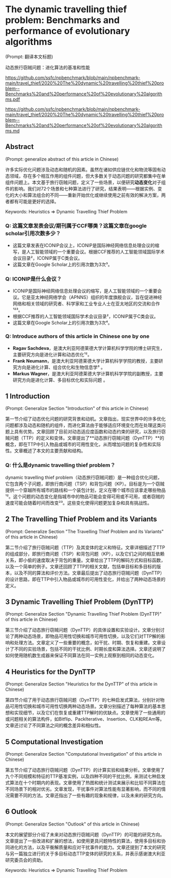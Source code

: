 # The dynamic travelling thief problem: Benchmarks and performance of evolutionary algorithms

(Prompt: 翻译本文标题)

动态旅行窃贼问题：进化算法的基准和性能

https://github.com/ssfc/npbenchmark/blob/main/npbenchmark-main/travel_thief/2020%20The%20dynamic%20travelling%20thief%20problem--Benchmarks%20and%20performance%20of%20evolutionary%20algorithms.pdf

https://github.com/ssfc/npbenchmark/blob/main/npbenchmark-main/travel_thief/2020%20The%20dynamic%20travelling%20thief%20problem--Benchmarks%20and%20performance%20of%20evolutionary%20algorithms.md

## Abstract

(Prompt: generalize abstract of this article in Chinese)

许多实际优化问题涉及动态和随机的因素。虽然在诸如供应链优化和物流等固有动态领域，存在多个相互作用的组件问题，但大多数关于动态问题的研究都集中在单组件问题上。本文基于旅行窃贼问题，定义了一些场景，以便研究**动态变化**对子组件的影响。我们对72个场景和七种算法进行了研究，结果表明——根据实例、变化的大小和算法组合的不同——重新开始优化或继续使用之前有效的解决方案，两者都有可能是更好的选择。

Keywords: Heuristics => Dynamic Travelling Thief Problem

### Q: 这篇文章发表会议/期刊属于CCF哪类？这篇文章在google scholar引用次数多少？

- 这篇文章发表在ICONIP会议上，ICONIP是国际神经网络信息处理会议的缩写，是人工智能领域的一个重要会议。根据CCF推荐的人工智能领域国际学术会议目录²，ICONIP属于C类会议。
- 这篇文章在Google Scholar上的引用次数为3次³。

### Q: ICONIP是什么会议？

- ICONIP是国际神经网络信息处理会议的缩写，是人工智能领域的一个重要会议。它是亚太神经网络学会（APNNS）组织的年度旗舰会议，旨在促进神经网络和相关领域的研究者、科学家和工业专业人士在亚太地区的交流和合作¹²³。
- 根据CCF推荐的人工智能领域国际学术会议目录²，ICONIP属于C类会议。
- 这篇文章在Google Scholar上的引用次数为3次⁴。

### Q: Introduce authors of this article in Chinese one by one

- **Ragav Sachdeva**，是澳大利亚阿德莱德大学计算机科学学院的博士研究生，主要研究方向是进化计算和动态优化¹²。
- **Frank Neumann**，是澳大利亚阿德莱德大学计算机科学学院的教授，主要研究方向是进化计算、组合优化和生物信息学³ 。
- **Markus Wagner**，是澳大利亚阿德莱德大学计算机科学学院的副教授，主要研究方向是进化计算、多目标优化和实际问题 。

## 1 Introduction

(Prompt: Generalize Section "Introduction" of this article in Chinese)

第一节介绍了动态优化问题的研究背景和动机。文章指出，现实世界中的许多优化问题都涉及动态和随机的组件，而进化算法由于能够适应环境变化而在处理这类问题上具有优势。文章回顾了目前对动态适应度函数和动态约束的研究，以及旅行窃贼问题（TTP）的定义和变体。文章提出了**动态旅行窃贼问题（DynTTP）**的概念，即在TTP中引入物品或城市的可用性变化，从而增加问题的复杂性和实际性。文章概述了本文的主要贡献和结构。

### Q: 什么是dynamic travelling thief problem？

dynamic travelling thief problem（动态旅行窃贼问题）是一种组合优化问题，它包含两个子问题，即旅行商问题（TSP）和背包问题（KP）。目标是为一个窃贼提供一个穿越所有城市的路线和一个装包计划，定义在哪个城市应该拿走哪些物品¹²。这个问题的动态变化是指城市中的物品可能会变得可用或不可用，或者窃贼的速度可能会随着时间而改变²³。这些变化使得问题更加复杂和具有挑战性。

## 2 The Travelling Thief Problem and its Variants

(Prompt: Generalize Section "The Travelling Thief Problem and its Variants" of this article in Chinese)

第二节介绍了旅行窃贼问题（TTP）及其变体的定义和特征。文章详细描述了TTP的组成部分，即旅行商问题（TSP）和背包问题（KP），以及它们之间的相互依赖关系，即小偷的速度取决于背包的重量。文章给出了TTP的解码方式和目标函数，以及一个简单的例子。文章还回顾了TTP的相关文献，包括单目标和多目标的版本，以及不同的算法和评价方法。文章最后提出了动态旅行窃贼问题（DynTTP）的设计思路，即在TTP中引入物品或城市的可用性变化，并给出了两种动态场景的定义。

## 3 Dynamic Travelling Thief Problem (DynTTP)

(Prompt: Generalize Section "Dynamic Travelling Thief Problem (DynTTP)" of this article in Chinese)

第三节介绍了动态旅行窃贼问题（DynTTP）的具体设置和实验设计。文章分别讨论了两种动态场景，即物品可用性切换和城市可用性切换，以及它们对TTP解的影响和处理方法。文章定义了一些重要的概念，如干扰、时期、恢复和重建。文章设计了不同的实验场景，包括不同的干扰比例、时期长度和算法选择。文章还说明了如何使用随机数生成器来保证不同算法在同一实例上观察到相同的动态变化。

## 4 Heuristics for the DynTTP

(Prompt: Generalize Section "Heuristics for the DynTTP" of this article in Chinese)

第四节介绍了用于动态旅行窃贼问题（DynTTP）的七种启发式算法，分别针对物品可用性切换和城市可用性切换两种动态场景。文章分别描述了每种算法的基本思想和实现细节，以及它们在恢复或重建TTP解时的优缺点。文章使用了一些通用的或问题相关的算法构件，如Bitflip、PackIterative、Insertion、CLK和REAm等。文章还讨论了不同算法之间的概念差异和相似性。

## 5 Computational Investigation

(Prompt: Generalize Section "Computational Investigation" of this article in Chinese)

第五节介绍了动态旅行窃贼问题（DynTTP）的计算实验和结果分析。文章使用了九个不同规模和特征的TTP基准实例，以及四种不同的干扰比例，来测试七种启发式算法在十个时期内的表现。文章使用了热图和统计测试来展示和比较不同算法在不同场景下的相对优劣。文章发现，干扰事件对算法性能有显著影响，而不同的情况需要不同的方法。文章还指出了一些有趣的现象和规律，以及未来的研究方向。

## 6 Outlook

(Prompt: Generalize Section "Outlook" of this article in Chinese)

本文的展望部分介绍了未来对动态旅行窃贼问题（DynTTP）的可能的研究方向。文章提出了一些改进和扩展的想法，如使用更具问题特性的算法，使用多目标和协同进化的方法，以及平衡解质量和应对干扰事件的能力。文章还提到了本文的研究与另一篇独立进行的关于多目标动态TTP变体的研究的关系，并表示感谢澳大利亚研究委员会的资助。

Keywords: Heuristics => Dynamic Travelling Thief Problem

